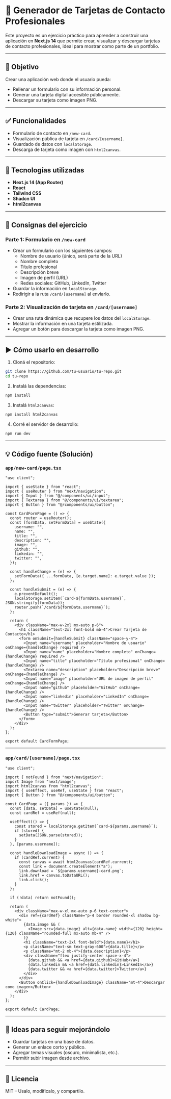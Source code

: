 # 🧾 Generador de Tarjetas de Contacto Profesionales

Este proyecto es un ejercicio práctico para aprender a construir una aplicación en **Next.js 14** que permite crear, visualizar y descargar tarjetas de contacto profesionales, ideal para mostrar como parte de un portfolio.

---

## 🎯 Objetivo

Crear una aplicación web donde el usuario pueda:
- Rellenar un formulario con su información personal.
- Generar una tarjeta digital accesible públicamente.
- Descargar su tarjeta como imagen PNG.

---

## ✅ Funcionalidades

- Formulario de contacto en `/new-card`.
- Visualización pública de tarjeta en `/card/[username]`.
- Guardado de datos con `localStorage`.
- Descarga de tarjeta como imagen con `html2canvas`.

---

## 🧰 Tecnologías utilizadas

- **Next.js 14 (App Router)**
- **React**
- **Tailwind CSS**
- **Shadcn UI**
- **html2canvas**

---

## 🧠 Consignas del ejercicio

### Parte 1: Formulario en `/new-card`

- Crear un formulario con los siguientes campos:
  - Nombre de usuario (único, será parte de la URL)
  - Nombre completo
  - Título profesional
  - Descripción breve
  - Imagen de perfil (URL)
  - Redes sociales: GitHub, LinkedIn, Twitter
- Guardar la información en `localStorage`.
- Redirigir a la ruta `/card/[username]` al enviarlo.

### Parte 2: Visualización de tarjeta en `/card/[username]`

- Crear una ruta dinámica que recupere los datos del `localStorage`.
- Mostrar la información en una tarjeta estilizada.
- Agregar un botón para descargar la tarjeta como imagen PNG.

---

## ▶️ Cómo usarlo en desarrollo

1. Cloná el repositorio:

```bash
git clone https://github.com/tu-usuario/tu-repo.git
cd tu-repo
```

2. Instalá las dependencias:

```bash
npm install
```

3. Instalá `html2canvas`:

```bash
npm install html2canvas
```

4. Corré el servidor de desarrollo:

```bash
npm run dev
```

---

## 💡 Código fuente (Solución)

### `app/new-card/page.tsx`

```tsx
"use client";

import { useState } from "react";
import { useRouter } from "next/navigation";
import { Input } from "@/components/ui/input";
import { Textarea } from "@/components/ui/textarea";
import { Button } from "@/components/ui/button";

const CardFormPage = () => {
  const router = useRouter();
  const [formData, setFormData] = useState({
    username: "",
    name: "",
    title: "",
    description: "",
    image: "",
    github: "",
    linkedin: "",
    twitter: "",
  });

  const handleChange = (e) => {
    setFormData({ ...formData, [e.target.name]: e.target.value });
  };

  const handleSubmit = (e) => {
    e.preventDefault();
    localStorage.setItem(`card-${formData.username}`, JSON.stringify(formData));
    router.push(`/card/${formData.username}`);
  };

  return (
    <div className="max-w-2xl mx-auto p-6">
      <h1 className="text-2xl font-bold mb-4">Crear Tarjeta de Contacto</h1>
      <form onSubmit={handleSubmit} className="space-y-4">
        <Input name="username" placeholder="Nombre de usuario" onChange={handleChange} required />
        <Input name="name" placeholder="Nombre completo" onChange={handleChange} required />
        <Input name="title" placeholder="Título profesional" onChange={handleChange} />
        <Textarea name="description" placeholder="Descripción breve" onChange={handleChange} />
        <Input name="image" placeholder="URL de imagen de perfil" onChange={handleChange} />
        <Input name="github" placeholder="GitHub" onChange={handleChange} />
        <Input name="linkedin" placeholder="LinkedIn" onChange={handleChange} />
        <Input name="twitter" placeholder="Twitter" onChange={handleChange} />
        <Button type="submit">Generar tarjeta</Button>
      </form>
    </div>
  );
};

export default CardFormPage;
```

---

### `app/card/[username]/page.tsx`

```tsx
"use client";

import { notFound } from "next/navigation";
import Image from "next/image";
import html2canvas from "html2canvas";
import { useEffect, useRef, useState } from "react";
import { Button } from "@/components/ui/button";

const CardPage = ({ params }) => {
  const [data, setData] = useState(null);
  const cardRef = useRef(null);

  useEffect(() => {
    const stored = localStorage.getItem(`card-${params.username}`);
    if (stored) {
      setData(JSON.parse(stored));
    }
  }, [params.username]);

  const handleDownloadImage = async () => {
    if (cardRef.current) {
      const canvas = await html2canvas(cardRef.current);
      const link = document.createElement("a");
      link.download = `${params.username}-card.png`;
      link.href = canvas.toDataURL();
      link.click();
    }
  };

  if (!data) return notFound();

  return (
    <div className="max-w-xl mx-auto p-6 text-center">
      <div ref={cardRef} className="p-4 border rounded-xl shadow bg-white">
        {data.image && (
          <Image src={data.image} alt={data.name} width={120} height={120} className="rounded-full mx-auto mb-4" />
        )}
        <h1 className="text-2xl font-bold">{data.name}</h1>
        <p className="text-sm text-gray-600">{data.title}</p>
        <p className="mt-2 mb-4">{data.description}</p>
        <div className="flex justify-center space-x-4">
          {data.github && <a href={data.github}>GitHub</a>}
          {data.linkedin && <a href={data.linkedin}>LinkedIn</a>}
          {data.twitter && <a href={data.twitter}>Twitter</a>}
        </div>
      </div>
      <Button onClick={handleDownloadImage} className="mt-4">Descargar como imagen</Button>
    </div>
  );
};

export default CardPage;
```

---

## 🧪 Ideas para seguir mejorándolo

- Guardar tarjetas en una base de datos.
- Generar un enlace corto y público.
- Agregar temas visuales (oscuro, minimalista, etc.).
- Permitir subir imagen desde archivo.

---

## 📌 Licencia

MIT – Usalo, modificalo, y compartilo.
